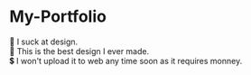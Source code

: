 # My-Portfolio
 📐 I suck at design.<br>
 🥇 This is the best design I ever made.<br> 
 💲 I won't upload it to web any time soon as it requires monney.
